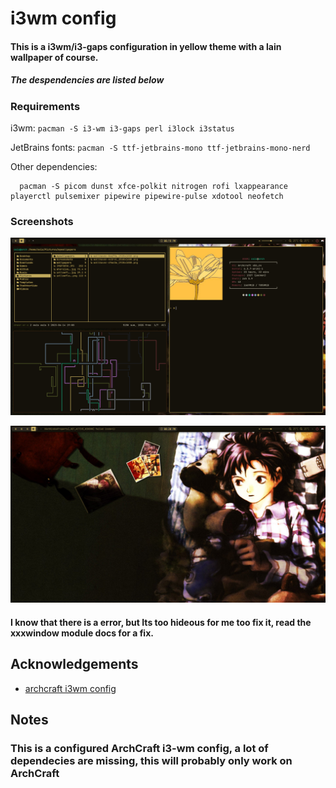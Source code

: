 
# i3wm config 
#### This is a i3wm/i3-gaps configuration in yellow theme with a lain wallpaper of course.
##### The despendencies are listed below  




### Requirements

i3wm:
  ``
    pacman -S i3-wm i3-gaps perl i3lock i3status
  ``

JetBrains fonts:
``
    pacman -S ttf-jetbrains-mono ttf-jetbrains-mono-nerd
``

Other dependencies:
```
  pacman -S picom dunst xfce-polkit nitrogen rofi lxappearance playerctl pulsemixer pipewire pipewire-pulse xdotool neofetch 
```
### Screenshots
![Picture](https://raw.githubusercontent.com/Suwper/i3wm-config/main/Screenshots/yellowrice.png)

![desktop](https://raw.githubusercontent.com/Suwper/i3wm-config/main/Screenshots/yellowrice2.png) 
#### I know that there is a error, but Its too hideous for me too fix it, read the xxxwindow module docs for a fix.


## Acknowledgements

 - [archcraft i3wm config](https://github.com/archcraft-os/archcraft-i3wm)

## Notes
### This is a configured ArchCraft i3-wm config, a lot of dependecies are missing, this will probably only work on ArchCraft

